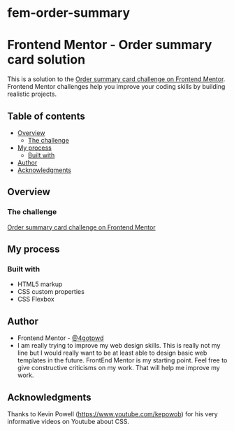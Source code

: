 # fem-order-summary

# Frontend Mentor - Order summary card solution

This is a solution to the [Order summary card challenge on Frontend Mentor](https://www.frontendmentor.io/challenges/order-summary-component-QlPmajDUj). Frontend Mentor challenges help you improve your coding skills by building realistic projects. 

## Table of contents

- [Overview](#overview)
  - [The challenge](#the-challenge)
- [My process](#my-process)
  - [Built with](#built-with)
- [Author](#author)
- [Acknowledgments](#acknowledgments)

## Overview

### The challenge

[Order summary card challenge on Frontend Mentor](https://www.frontendmentor.io/challenges/order-summary-component-QlPmajDUj)

## My process

### Built with

- HTML5 markup
- CSS custom properties
- CSS Flexbox

## Author

- Frontend Mentor - [@4gotpwd](https://www.frontendmentor.io/profile/4gotpwd)
- I am really trying to improve my web design skills. This is really not my line but I would really want to be at least able to design basic web templates in the future. FrontEnd Mentor is my starting point. Feel free to give constructive criticisms on my work. That will help me improve my work.


## Acknowledgments

Thanks to Kevin Powell (https://www.youtube.com/kepowob) for his very informative videos on Youtube about CSS.